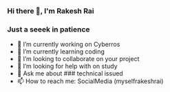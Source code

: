 ### Hi there 👋, I'm Rakesh Rai
### Just a seeek in patience
- 🔭 I’m currently working on Cyberros
- 🌱 I’m currently learning coding
- 👯 I’m looking to collaborate on  your project
- 🤔 I’m looking for help with  on study
- 💬 Ask me about ### technical issued
- 📫 How to reach me:  SocialMedia (myselfrakeshrai)
